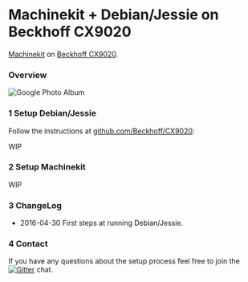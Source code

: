 # Machinekit + Debian/Jessie on Beckhoff CX9020

[Machinekit](http://www.machinekit.io/) on [Beckhoff CX9020](http://download.beckhoff.com/download/Document/Catalog/Main_Catalog/english/separate-pages/Embedded_PC/CX9020.pdf).
 
### Overview

![Google Photo Album](https://goo.gl/photos/585GqHfQPs7fCpV87)

### 1 Setup Debian/Jessie

Follow the instructions at [github.com/Beckhoff/CX9020](https://github.com/Beckhoff/CX9020):

WIP

### 2 Setup Machinekit

WIP

### 3 ChangeLog

* 2016-04-30 First steps at running Debian/Jessie.

### 4 Contact

If you have any questions about the setup process feel free to join the [![Gitter](https://badges.gitter.im/koppi/mk.svg)](https://gitter.im/koppi/mk?utm_source=badge&utm_medium=badge&utm_campaign=pr-badge&utm_content=badge) chat.
